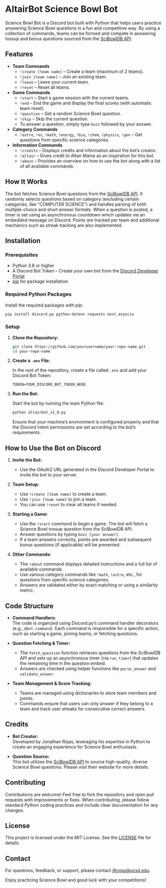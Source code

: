 # AltairBot Science Bowl Bot

Science Bowl Bot is a Discord bot built with Python that helps users practice answering Science Bowl questions in a fun and competitive way. By using a collection of commands, teams can be formed and compete in answering tossup and bonus questions sourced from the [SciBowlDB API](https://scibowldb.com/about).

## Features

- **Team Commands**
  - `!create [team name]` – Create a team (maximum of 2 teams).
  - `!join [team name]` – Join an existing team.
  - `!leave` – Leave your current team.
  - `!reset` – Reset all teams.
- **Game Commands**
  - `!start` – Start a game session with the current teams.
  - `!end` – End the game and display the final scores (with automatic team reset).
  - `!question` – Get a random Science Bowl question.
  - `!skip` – Skip the current question.
  - To answer a question, simply type `buzz` followed by your answer.
- **Category Commands**
  - `!astro`, `!es`, `!math`, `!energy`, `!bio`, `!chem`, `!physics`, `!gen` – Get questions from specific science categories.
- **Information Commands**
  - `!credits` – Displays credits and information about the bot’s creator.
  - `!altair` – Gives credit to Altair Maine as an inspiration for this bot.
  - `!about` – Provides an overview on how to use the bot along with a list of all available commands.

## How It Works

The bot fetches Science Bowl questions from the [SciBowlDB API](https://scibowldb.com/about). It randomly selects questions based on category (excluding certain categories, like "COMPUTER SCIENCE") and handles parsing of both multiple-choice and short answer formats. When a question is posted, a timer is set using an asynchronous countdown which updates via an embedded message on Discord. Points are tracked per team and additional mechanics such as streak tracking are also implemented.

## Installation

### Prerequisites

- Python 3.8 or higher
- A Discord Bot Token – Create your own bot from the [Discord Developer Portal](https://discord.com/developers/applications)
- [pip](https://pip.pypa.io/en/stable/installation/) for package installation

### Required Python Packages

Install the required packages with pip:

```bash
pip install discord.py python-dotenv requests nest_asyncio
```

### Setup

1. **Clone the Repository:**

   ```bash
   git clone https://github.com/yourusername/your-repo-name.git
   cd your-repo-name
   ```

2. **Create a `.env` File:**

   In the root of the repository, create a file called `.env` and add your Discord Bot Token:

   ```env
   TOKEN=YOUR_DISCORD_BOT_TOKEN_HERE
   ```

3. **Run the Bot:**

   Start the bot by running the main Python file:

   ```bash
   python altairbot_v1_0.py
   ```

   Ensure that your machine’s environment is configured properly and that the Discord intent permissions are set according to the bot’s requirements.

## How to Use the Bot on Discord

1. **Invite the Bot:**
   - Use the OAuth2 URL generated in the Discord Developer Portal to invite the bot to your server.

2. **Team Setup:**
   - Use `!create [team name]` to create a team.
   - Use `!join [team name]` to join a team.
   - You can use `!reset` to clear all teams if needed.

3. **Starting a Game:**
   - Use the `!start` command to begin a game. The bot will fetch a Science Bowl tossup question from the SciBowlDB API.
   - Answer questions by typing `buzz [your answer]`.
   - If a team answers correctly, points are awarded and subsequent bonus questions (if applicable) will be presented.

4. **Other Commands:**
   - The `!about` command displays detailed instructions and a full list of available commands.
   - Use various category commands like `!math`, `!astro`, etc., for questions from specific science categories.
   - Answers are validated either by exact matching or using a similarity metric.

## Code Structure

- **Command Handlers:**  
  The code is organized using Discord.py’s command handler decorators (e.g., `@bot.command`). Each command is responsible for a specific action, such as starting a game, joining teams, or fetching questions.

- **Question Fetching & Timer:**
  - The `fetch_question` function retrieves questions from the SciBowlDB API and sets up an asynchronous timer (via `run_timer`) that updates the remaining time in the question embed.
  - Answers are checked using helper functions like `parse_answer` and `validate_answer`.

- **Team Management & Score Tracking:**
  - Teams are managed using dictionaries to store team members and points.
  - Commands ensure that users can only answer if they belong to a team and track user streaks for consecutive correct answers.

## Credits

- **Bot Creator:**  
  Developed by Jonathan Rojas, leveraging his expertise in Python to create an engaging experience for Science Bowl enthusiasts.

- **Question Source:**  
  This bot utilizes the [SciBowlDB API](https://scibowldb.com/about) to source high-quality, diverse Science Bowl questions. Please visit their website for more details.

## Contributing

Contributions are welcome! Feel free to fork the repository and open pull requests with improvements or fixes. When contributing, please follow standard Python coding practices and include clear documentation for any changes.

## License

This project is licensed under the MIT License. See the [LICENSE](LICENSE) file for details.

## Contact

For questions, feedback, or support, please contact [j6rojas@ucsd.edu](mailto:j6rojas@ucsd.edu).

Enjoy practicing Science Bowl and good luck with your competitions!
